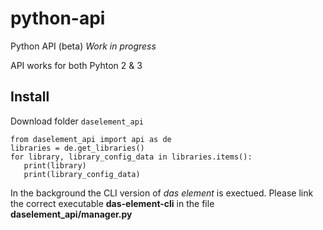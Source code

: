 # python-api

Python API (beta)
_Work in progress_

API works for both Pyhton 2 & 3

## Install

Download folder `daselement_api`

```
from daselement_api import api as de
libraries = de.get_libraries()
for library, library_config_data in libraries.items():
   print(library)
   print(library_config_data)
```

In the background the CLI version of _das element_ is exectued.
Please link the correct executable **das-element-cli** in the file **daselement_api/manager.py**
